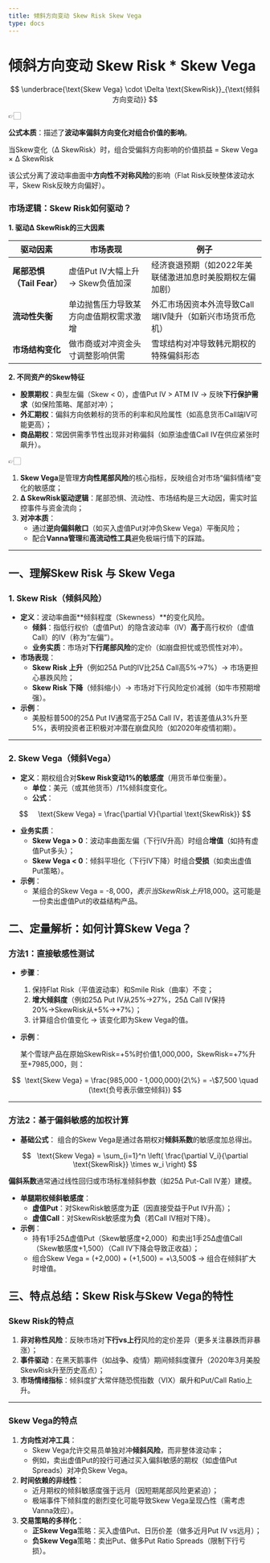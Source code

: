 ```yaml
---
title: 倾斜方向变动 Skew Risk Skew Vega
type: docs
---
```


# 倾斜方向变动 Skew Risk * Skew Vega

$$
\underbrace{\text{Skew Vega} \cdot \Delta \text{SkewRisk}}_{\text{倾斜方向变动}}
$$

<aside>
👉🏻

**公式本质**：描述了**波动率偏斜方向变化对组合价值的影响**。

当Skew变化（Δ SkewRisk）时，组合受偏斜方向影响的价值损益 = Skew Vega × Δ SkewRisk

</aside>

该公式分离了波动率曲面中**方向性不对称风险**的影响（Flat Risk反映整体波动水平，Skew Risk反映方向偏好）。

### **市场逻辑：Skew Risk如何驱动？**

**1. 驱动Δ SkewRisk的三大因素**

| **驱动因素** | **市场表现** | **例子** |
| --- | --- | --- |
| **尾部恐惧（Tail Fear）** | 虚值Put IV大幅上升 → Skew负值加深 | 经济衰退预期（如2022年美联储激进加息时美股期权左偏加剧） |
| **流动性失衡** | 单边抛售压力导致某方向虚值期权需求激增 | 外汇市场因资本外流导致Call端IV陡升（如新兴市场货币危机） |
| **市场结构变化** | 做市商或对冲资金头寸调整影响供需 | 雪球结构对冲导致韩元期权的特殊偏斜形态 |

**2. 不同资产的Skew特征**

- **股票期权**：典型左偏（Skew < 0），虚值Put IV > ATM IV → 反映**下行保护需求**（如保险策略、尾部对冲）；
- **外汇期权**：偏斜方向依赖标的货币的利率和风险属性（如高息货币Call端IV可能更高）；
- **商品期权**：常因供需季节性出现非对称偏斜（如原油虚值Call IV在供应紧张时飙升）。

<aside>
👉🏻

1. **Skew Vega**是管理**方向性尾部风险**的核心指标，反映组合对市场“偏斜情绪”变化的敏感度；
2. **Δ SkewRisk驱动逻辑**：尾部恐惧、流动性、市场结构是三大动因，需实时监控事件与资金流向；
3. **对冲本质**：
    - 通过**逆向偏斜敞口**（如买入虚值Put对冲负Skew Vega）平衡风险；
    - 配合**Vanna管理**和**高流动性工具**避免极端行情下的踩踏。
</aside>

---

## **一、理解Skew Risk 与 Skew Vega**

### **1. Skew Risk（倾斜风险）**

- **定义**：波动率曲面**倾斜程度（Skewness）**的变化风险。
    - **倾斜**：指低行权价（虚值Put）的隐含波动率（IV）**高于**高行权价（虚值Call）的IV（称为“左偏”）。
    - **业务实质**：市场对**下行尾部风险**的定价（如崩盘担忧或恐慌性对冲）。
- **市场表现**：
    - **Skew Risk 上升**（例如25Δ Put的IV比25Δ Call高5%→7%）→ 市场更担心暴跌风险；
    - **Skew Risk 下降**（倾斜缩小）→ 市场对下行风险定价减弱（如牛市预期增强）。
- **示例**：
    - 美股标普500的25Δ Put IV通常高于25Δ Call IV，若该差值从3%升至5%，表明投资者正积极对冲潜在崩盘风险（如2020年疫情初期）。

---

### **2. Skew Vega（倾斜Vega）**

- **定义**：期权组合对**Skew Risk变动1%的敏感度**（用货币单位衡量）。
    - **单位**：美元（或其他货币）/1%倾斜度变化。
    - **公式**：

$$
    \text{Skew Vega} = \frac{\partial V}{\partial \text{SkewRisk}}
$$

- **业务实质**：
    - **Skew Vega > 0**：波动率曲面左偏（下行IV升高）时组合**增值**（如持有虚值Put多头）；
    - **Skew Vega < 0**：倾斜平坦化（下行IV下降）时组合**受损**（如卖出虚值Put策略）。
- **示例**：
    - 某组合的Skew Vega = -$8,000，表示当SkewRisk上升1%（Put IV溢价扩大），组合亏损$8,000。这可能是一份卖出虚值Put的收益结构产品。

## **二、定量解析：如何计算Skew Vega？**

### **方法1：直接敏感性测试**

- **步骤**：
    1. 保持Flat Risk（平值波动率）和Smile Risk（曲率）不变；
    2. **增大倾斜度**（例如25Δ Put IV从25%→27%，25Δ Call IV保持20%→SkewRisk从+5%→+7%）；
    3. 计算组合价值变化 → 该变化即为Skew Vega的值。
- **示例**：
    
    某个雪球产品在原始SkewRisk=+5%时价值1,000,000，SkewRisk=+7%升至+7985,000，则：
    

$$
 \text{Skew Vega} = \frac{985,000 - 1,000,000}{2\%} = -\$7,500 \quad (\text{负号表示做空倾斜})
$$

---

### **方法2：基于偏斜敏感的加权计算**

- **基础公式**：
组合的Skew Vega是通过各期权对**倾斜系数**的敏感度加总得出。

$$
  \text{Skew Vega} = \sum_{i=1}^n \left( \frac{\partial V_i}{\partial \text{SkewRisk}} \times w_i \right)
$$

**偏斜系数**通常通过线性回归或市场标准倾斜参数（如25Δ Put-Call IV差）建模。

- **单腿期权倾斜敏感度**：
    - **虚值Put**：对SkewRisk敏感度为**正**（因直接受益于Put IV升高）；
    - **虚值Call**：对SkewRisk敏感度为**负**（若Call IV相对下降）。
- **示例**：
    - 持有1手25Δ虚值Put（Skew敏感度+2,000）和卖出1手25Δ虚值Call（Skew敏感度+1,500）（Call IV下降会导致正收益）；
    - 组合Skew Vega = (+2,000) + (+1,500) = +\3,500$ → 组合在倾斜扩大时增值。

## **三、特点总结：Skew Risk与Skew Vega的特性**

### **Skew Risk的特点**

1. **非对称性风险**：反映市场对**下行vs上行**风险的定价差异（更多关注暴跌而非暴涨）；
2. **事件驱动**：在黑天鹅事件（如战争、疫情）期间倾斜度骤升（2020年3月美股SkewRisk升至历史高点）；
3. **市场情绪指标**：倾斜度扩大常伴随恐慌指数（VIX）飙升和Put/Call Ratio上升。

---

### **Skew Vega的特点**

1. **方向性对冲工具**：
    - Skew Vega允许交易员单独对冲**倾斜风险**，而非整体波动率；
    - 例如，卖出虚值Put的投行可通过买入偏斜敏感的期权（如虚值Put Spreads）对冲负Skew Vega。
2. **时间依赖的非线性**：
    - 近月期权的倾斜敏感度强于远月（因短期尾部风险更紧迫）；
    - 极端事件下倾斜度的剧烈变化可能导致Skew Vega呈现凸性（需考虑Vanna效应）。
3. **交易策略的多样化**：
    - **正Skew Vega**策略：买入虚值Put、日历价差（做多近月Put IV vs远月）；
    - **负Skew Vega**策略：卖出Put、做多Put Ratio Spreads（限制下行亏损）。